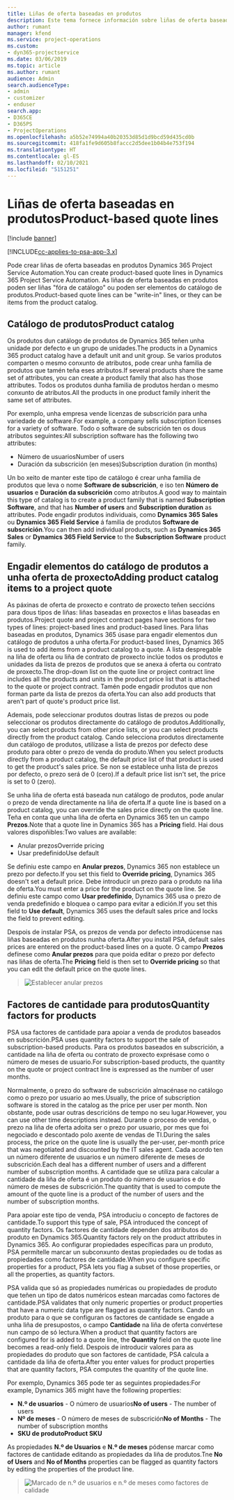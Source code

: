 ```yaml
---
title: Liñas de oferta baseadas en produtos
description: Este tema fornece información sobre liñas de oferta baseadas en produtos.
author: rumant
manager: kfend
ms.service: project-operations
ms.custom:
- dyn365-projectservice
ms.date: 03/06/2019
ms.topic: article
ms.author: rumant
audience: Admin
search.audienceType:
- admin
- customizer
- enduser
search.app:
- D365CE
- D365PS
- ProjectOperations
ms.openlocfilehash: a5b52e74994a40b20353d85d1d9bcd59d435cd0b
ms.sourcegitcommit: 418fa1fe9d605b8faccc2d5dee1b04b4e753f194
ms.translationtype: HT
ms.contentlocale: gl-ES
ms.lasthandoff: 02/10/2021
ms.locfileid: "5151251"
---
```

# <a name="product-based-quote-lines"></a><span data-ttu-id="664b8-103">Liñas de oferta baseadas en produtos</span><span class="sxs-lookup"><span data-stu-id="664b8-103">Product-based quote lines</span></span>

[!include [banner](../includes/psa-now-project-operations.md)]

[!INCLUDE[cc-applies-to-psa-app-3.x](../includes/cc-applies-to-psa-app-3x.md)]


<span data-ttu-id="664b8-104">Pode crear liñas de oferta baseadas en produtos Dynamics 365 Project Service Automation.</span><span class="sxs-lookup"><span data-stu-id="664b8-104">You can create product-based quote lines in Dynamics 365 Project Service Automation.</span></span> <span data-ttu-id="664b8-105">As liñas de oferta baseadas en produtos poden ser liñas "fóra de catálogo" ou poden ser elementos do catálogo de produtos.</span><span class="sxs-lookup"><span data-stu-id="664b8-105">Product-based quote lines can be "write-in" lines, or they can be items from the product catalog.</span></span>

## <a name="product-catalog"></a><span data-ttu-id="664b8-106">Catálogo de produtos</span><span class="sxs-lookup"><span data-stu-id="664b8-106">Product catalog</span></span>

<span data-ttu-id="664b8-107">Os produtos dun catálogo de produtos de Dynamics 365 teñen unha unidade por defecto e un grupo de unidades.</span><span class="sxs-lookup"><span data-stu-id="664b8-107">The products in a Dynamics 365 product catalog have a default unit and unit group.</span></span> <span data-ttu-id="664b8-108">Se varios produtos comparten o mesmo conxunto de atributos, pode crear unha familia de produtos que tamén teña eses atributos.</span><span class="sxs-lookup"><span data-stu-id="664b8-108">If several products share the same set of attributes, you can create a product family that also has those attributes.</span></span> <span data-ttu-id="664b8-109">Todos os produtos dunha familia de produtos herdan o mesmo conxunto de atributos.</span><span class="sxs-lookup"><span data-stu-id="664b8-109">All the products in one product family inherit the same set of attributes.</span></span>

<span data-ttu-id="664b8-110">Por exemplo, unha empresa vende licenzas de subscrición para unha variedade de software.</span><span class="sxs-lookup"><span data-stu-id="664b8-110">For example, a company sells subscription licenses for a variety of software.</span></span> <span data-ttu-id="664b8-111">Todo o software de subscrición ten os dous atributos seguintes:</span><span class="sxs-lookup"><span data-stu-id="664b8-111">All subscription software has the following two attributes:</span></span>

- <span data-ttu-id="664b8-112">Número de usuarios</span><span class="sxs-lookup"><span data-stu-id="664b8-112">Number of users</span></span> 
- <span data-ttu-id="664b8-113">Duración da subscrición (en meses)</span><span class="sxs-lookup"><span data-stu-id="664b8-113">Subscription duration (in months)</span></span>

<span data-ttu-id="664b8-114">Un bo xeito de manter este tipo de catálogo é crear unha familia de produtos que leva o nome **Software de subscrición**, e iso ten **Número de usuarios** e **Duración da subscrición** como atributos.</span><span class="sxs-lookup"><span data-stu-id="664b8-114">A good way to maintain this type of catalog is to create a product family that is named **Subscription Software**, and that has **Number of users** and **Subscription duration** as attributes.</span></span> <span data-ttu-id="664b8-115">Pode engadir produtos individuais, como **Dynamics 365 Sales** ou **Dynamics 365 Field Service** á familia de produtos **Software de subscrición**.</span><span class="sxs-lookup"><span data-stu-id="664b8-115">You can then add individual products, such as **Dynamics 365 Sales** or **Dynamics 365 Field Service** to the **Subscription Software** product family.</span></span>

## <a name="adding-product-catalog-items-to-a-project-quote"></a><span data-ttu-id="664b8-116">Engadir elementos do catálogo de produtos a unha oferta de proxecto</span><span class="sxs-lookup"><span data-stu-id="664b8-116">Adding product catalog items to a project quote</span></span>

<span data-ttu-id="664b8-117">As páxinas de oferta de proxecto e contrato de proxecto teñen seccións para dous tipos de liñas: liñas baseadas en proxectos e liñas baseadas en produtos.</span><span class="sxs-lookup"><span data-stu-id="664b8-117">Project quote and project contract pages have sections for two types of lines: project-based lines and product-based lines.</span></span> <span data-ttu-id="664b8-118">Para liñas baseadas en produtos, Dynamics 365 úsase para engadir elementos dun catálogo de produtos a unha oferta.</span><span class="sxs-lookup"><span data-stu-id="664b8-118">For product-based lines, Dynamics 365 is used to add items from a product catalog to a quote.</span></span> <span data-ttu-id="664b8-119">A lista despregable na liña de oferta ou liña de contrato de proxecto inclúe todos os produtos e unidades da lista de prezos de produtos que se anexa á oferta ou contrato de proxecto.</span><span class="sxs-lookup"><span data-stu-id="664b8-119">The drop-down list on the quote line or project contract line includes all the products and units in the product price list that is attached to the quote or project contract.</span></span> <span data-ttu-id="664b8-120">Tamén pode engadir produtos que non forman parte da lista de prezos da oferta.</span><span class="sxs-lookup"><span data-stu-id="664b8-120">You can also add products that aren't part of quote's product price list.</span></span>

<span data-ttu-id="664b8-121">Ademais, pode seleccionar produtos doutras listas de prezos ou pode seleccionar os produtos directamente do catálogo de produtos.</span><span class="sxs-lookup"><span data-stu-id="664b8-121">Additionally, you can select products from other price lists, or you can select products directly from the product catalog.</span></span> <span data-ttu-id="664b8-122">Cando selecciona produtos directamente dun catálogo de produtos, utilízase a lista de prezos por defecto dese produto para obter o prezo de venda do produto.</span><span class="sxs-lookup"><span data-stu-id="664b8-122">When you select products directly from a product catalog, the default price list of that product is used to get the product's sales price.</span></span> <span data-ttu-id="664b8-123">Se non se establece unha lista de prezos por defecto, o prezo será de 0 (cero).</span><span class="sxs-lookup"><span data-stu-id="664b8-123">If a default price list isn't set, the price is set to 0 (zero).</span></span>

<span data-ttu-id="664b8-124">Se unha liña de oferta está baseada nun catálogo de produtos, pode anular o prezo de venda directamente na liña de oferta.</span><span class="sxs-lookup"><span data-stu-id="664b8-124">If a quote line is based on a product catalog, you can override the sales price directly on the quote line.</span></span> <span data-ttu-id="664b8-125">Teña en conta que unha liña de oferta en Dynamics 365 ten un campo **Prezos**.</span><span class="sxs-lookup"><span data-stu-id="664b8-125">Note that a quote line in Dynamics 365 has a **Pricing** field.</span></span> <span data-ttu-id="664b8-126">Hai dous valores dispoñibles:</span><span class="sxs-lookup"><span data-stu-id="664b8-126">Two values are available:</span></span>

- <span data-ttu-id="664b8-127">Anular prezos</span><span class="sxs-lookup"><span data-stu-id="664b8-127">Override pricing</span></span>  
- <span data-ttu-id="664b8-128">Usar predefinido</span><span class="sxs-lookup"><span data-stu-id="664b8-128">Use default</span></span>

<span data-ttu-id="664b8-129">Se definiu este campo en **Anular prezos**, Dynamics 365 non establece un prezo por defecto.</span><span class="sxs-lookup"><span data-stu-id="664b8-129">If you set this field to **Override pricing**, Dynamics 365 doesn't set a default price.</span></span> <span data-ttu-id="664b8-130">Debe introducir un prezo para o produto na liña de oferta.</span><span class="sxs-lookup"><span data-stu-id="664b8-130">You must enter a price for the product on the quote line.</span></span> <span data-ttu-id="664b8-131">Se definiu este campo como **Usar predefinido**, Dynamics 365 usa o prezo de venda predefinido e bloquea o campo para evitar a edición.</span><span class="sxs-lookup"><span data-stu-id="664b8-131">If you set this field to **Use default**, Dynamics 365 uses the default sales price and locks the field to prevent editing.</span></span>

<span data-ttu-id="664b8-132">Despois de instalar PSA, os prezos de venda por defecto introdúcense nas liñas baseadas en produtos nunha oferta.</span><span class="sxs-lookup"><span data-stu-id="664b8-132">After you install PSA, default sales prices are entered on the product-based lines on a quote.</span></span> <span data-ttu-id="664b8-133">O campo **Prezos** defínese como **Anular prezos** para que poida editar o prezo por defecto nas liñas de oferta.</span><span class="sxs-lookup"><span data-stu-id="664b8-133">The **Pricing** field is then set to **Override pricing** so that you can edit the default price on the quote lines.</span></span>

> ![Establecer anular prezos](media/basic-guide-10.png)
 
## <a name="quantity-factors-for-products"></a><span data-ttu-id="664b8-135">Factores de cantidade para produtos</span><span class="sxs-lookup"><span data-stu-id="664b8-135">Quantity factors for products</span></span>

<span data-ttu-id="664b8-136">PSA usa factores de cantidade para apoiar a venda de produtos baseados en subscrición.</span><span class="sxs-lookup"><span data-stu-id="664b8-136">PSA uses quantity factors to support the sale of subscription-based products.</span></span> <span data-ttu-id="664b8-137">Para os produtos baseados en subscrición, a cantidade na liña de oferta ou contrato de proxecto exprésase como o número de meses de usuario.</span><span class="sxs-lookup"><span data-stu-id="664b8-137">For subscription-based products, the quantity on the quote or project contract line is expressed as the number of user months.</span></span>

<span data-ttu-id="664b8-138">Normalmente, o prezo do software de subscrición almacénase no catálogo como o prezo por usuario ao mes.</span><span class="sxs-lookup"><span data-stu-id="664b8-138">Usually, the price of subscription software is stored in the catalog as the price per user per month.</span></span> <span data-ttu-id="664b8-139">Non obstante, pode usar outras descricións de tempo no seu lugar.</span><span class="sxs-lookup"><span data-stu-id="664b8-139">However, you can use other time descriptions instead.</span></span> <span data-ttu-id="664b8-140">Durante o proceso de vendas, o prezo na liña de oferta adoita ser o prezo por usuario, por mes que foi negociado e descontado polo axente de vendas de TI.</span><span class="sxs-lookup"><span data-stu-id="664b8-140">During the sales process, the price on the quote line is usually the per-user, per-month price that was negotiated and discounted by the IT sales agent.</span></span> <span data-ttu-id="664b8-141">Cada acordo ten un número diferente de usuarios e un número diferente de meses de subscrición.</span><span class="sxs-lookup"><span data-stu-id="664b8-141">Each deal has a different number of users and a different number of subscription months.</span></span> <span data-ttu-id="664b8-142">A cantidade que se utiliza para calcular a cantidade da liña de oferta é un produto do número de usuarios e do número de meses de subscrición.</span><span class="sxs-lookup"><span data-stu-id="664b8-142">The quantity that is used to compute the amount of the quote line is a product of the number of users and the number of subscription months.</span></span>

<span data-ttu-id="664b8-143">Para apoiar este tipo de venda, PSA introduciu o concepto de factores de cantidade.</span><span class="sxs-lookup"><span data-stu-id="664b8-143">To support this type of sale, PSA introduced the concept of quantity factors.</span></span> <span data-ttu-id="664b8-144">Os factores de cantidade dependen dos atributos do produto en Dynamics 365.</span><span class="sxs-lookup"><span data-stu-id="664b8-144">Quantity factors rely on the product attributes in Dynamics 365.</span></span> <span data-ttu-id="664b8-145">Ao configurar propiedades específicas para un produto, PSA permítelle marcar un subconxunto destas propiedades ou de todas as propiedades como factores de cantidade.</span><span class="sxs-lookup"><span data-stu-id="664b8-145">When you configure specific properties for a product, PSA lets you flag a subset of those properties, or all the properties, as quantity factors.</span></span>

<span data-ttu-id="664b8-146">PSA valida que só as propiedades numéricas ou propiedades de produto que teñen un tipo de datos numéricos estean marcadas como factores de cantidade.</span><span class="sxs-lookup"><span data-stu-id="664b8-146">PSA validates that only numeric properties or product properties that have a numeric data type are flagged as quantity factors.</span></span> <span data-ttu-id="664b8-147">Cando un produto para o que se configuran os factores de cantidade se engade a unha liña de presupostos, o campo **Cantidade** na liña de oferta convértese nun campo de só lectura.</span><span class="sxs-lookup"><span data-stu-id="664b8-147">When a product that quantity factors are configured for is added to a quote line, the **Quantity** field on the quote line becomes a read-only field.</span></span> <span data-ttu-id="664b8-148">Despois de introducir valores para as propiedades do produto que son factores de cantidade, PSA calcula a cantidade da liña de oferta.</span><span class="sxs-lookup"><span data-stu-id="664b8-148">After you enter values for product properties that are quantity factors, PSA computes the quantity of the quote line.</span></span>

<span data-ttu-id="664b8-149">Por exemplo, Dynamics 365 pode ter as seguintes propiedades:</span><span class="sxs-lookup"><span data-stu-id="664b8-149">For example, Dynamics 365 might have the following properties:</span></span> 

- <span data-ttu-id="664b8-150">**N.º de usuarios** - O número de usuarios</span><span class="sxs-lookup"><span data-stu-id="664b8-150">**No of users** - The number of users</span></span> 
- <span data-ttu-id="664b8-151">**Nº de meses** - O número de meses de subscrición</span><span class="sxs-lookup"><span data-stu-id="664b8-151">**No of Months** - The number of subscription months</span></span>
- <span data-ttu-id="664b8-152">**SKU de produto**</span><span class="sxs-lookup"><span data-stu-id="664b8-152">**Product SKU**</span></span> 

<span data-ttu-id="664b8-153">As propiedades **N.º de Usuarios** e **N.º de meses** pódense marcar como factores de cantidade editando as propiedades da liña de produtos.</span><span class="sxs-lookup"><span data-stu-id="664b8-153">Tne **No of Users** and **No of Months** properties can be flagged as quantity factors by editing the properties of the product line.</span></span> 

> ![Marcado de n.º de usuarios e n.º de meses como factores de calidade](media/basic-guide-11.png)
 

